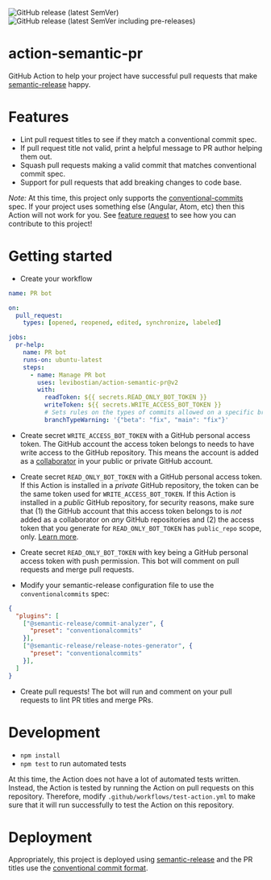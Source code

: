 ![GitHub release (latest SemVer)](https://img.shields.io/github/v/release/levibostian/action-semantic-pr?label=latest%20stable%20release)
![GitHub release (latest SemVer including pre-releases)](https://img.shields.io/github/v/release/levibostian/action-semantic-pr?include_prereleases&label=latest%20pre-release%20version)

# action-semantic-pr

GitHub Action to help your project have successful pull requests that make [semantic-release](https://github.com/semantic-release/semantic-release) happy.

# Features

- Lint pull request titles to see if they match a conventional commit spec.
- If pull request title not valid, print a helpful message to PR author helping them out.
- Squash pull requests making a valid commit that matches conventional commit spec.
- Support for pull requests that add breaking changes to code base.

_Note:_ At this time, this project only supports the [conventional-commits](https://www.conventionalcommits.org/) spec. If your project uses something else (Angular, Atom, etc) then this Action will not work for you. See [feature request](https://github.com/levibostian/action-semantic-pr/issues/8) to see how you can contribute to this project!

# Getting started

- Create your workflow

```yml
name: PR bot

on:
  pull_request:
    types: [opened, reopened, edited, synchronize, labeled]

jobs:
  pr-help:
    name: PR bot
    runs-on: ubuntu-latest
    steps:
      - name: Manage PR bot
        uses: levibostian/action-semantic-pr@v2
        with:
          readToken: ${{ secrets.READ_ONLY_BOT_TOKEN }}
          writeToken: ${{ secrets.WRITE_ACCESS_BOT_TOKEN }}
          # Sets rules on the types of commits allowed on a specific branch. Example: {"beta": "fix,docs"} gives a warning on the pull request if a pull request is made into the beta branch with a type thats not fix or docs.
          branchTypeWarning: '{"beta": "fix", "main": "fix"}'
```

- Create secret `WRITE_ACCESS_BOT_TOKEN` with a GitHub personal access token. The GitHub account the access token belongs to needs to have write access to the GitHub repository. This means the account is added as a [collaborator](https://docs.github.com/en/account-and-profile/setting-up-and-managing-your-github-user-account/managing-access-to-your-personal-repositories/inviting-collaborators-to-a-personal-repository) in your public or private GitHub account. 

- Create secret `READ_ONLY_BOT_TOKEN` with a GitHub personal access token. If this Action is installed in a *private* GitHub repository, the token can be the same token used for `WRITE_ACCESS_BOT_TOKEN`. If this Action is installed in a *public* GitHub repository, for security reasons, make sure that (1) the GitHub account that this access token belongs to is *not* added as a collaborator on *any* GitHub repositories and (2) the access token that you generate for `READ_ONLY_BOT_TOKEN` has `public_repo` scope, only. [Learn more](https://danger.systems/js/guides/getting_started.html#setting-up-an-access-token). 

- Create secret `READ_ONLY_BOT_TOKEN` with key being a GitHub personal access token with push permission. This bot will comment on pull requests and merge pull requests.

- Modify your semantic-release configuration file to use the `conventionalcommits` spec:

```json
{
  "plugins": [
    ["@semantic-release/commit-analyzer", {
      "preset": "conventionalcommits"
    }],
    ["@semantic-release/release-notes-generator", {
      "preset": "conventionalcommits"
    }],
  ]
}
```

- Create pull requests! The bot will run and comment on your pull requests to lint PR titles and merge PRs.

# Development

- `npm install`
- `npm test` to run automated tests

At this time, the Action does not have a lot of automated tests written. Instead, the Action is tested by running the Action on pull requests on this repository. Therefore, modify `.github/workflows/test-action.yml` to make sure that it will run successfully to test the Action on this repository.

# Deployment

Appropriately, this project is deployed using [semantic-release](https://github.com/semantic-release/semantic-release) and the PR titles use the [conventional commit format](https://www.conventionalcommits.org/).
